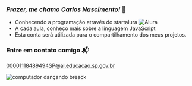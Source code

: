### *Prazer, me chamo Carlos Nascimento!* 🚀

- Conhecendo a programação através do startalura ![Alura](https://www.alura.com.br/?_gl=1*1snc2yc*_ga*MjI0MzIxODA5LjE3MTA5NjIxODM.*_ga_1EPWSW3PCS*MTcxNDY4NzAyOS4yMy4xLjE3MTQ2ODgzNjAuMC4wLjA.)
- A cada aula, conheço mais sobre a linguagem JavaScript
- Esta conta será utilizada para o compartilhamento dos meus projetos.

### Entre em contato comigo 📬
00001118489494SP@al.educacao.sp.gov.br

![computador dançando breack](https://media0.giphy.com/media/v1.Y2lkPTc5MGI3NjExY3FiMXh1dWUxcWJtdGZodXhia3FhZTEyb3ZyamM1aWVnZGRkMWJyaiZlcD12MV9pbnRlcm5hbF9naWZfYnlfaWQmY3Q9Zw/MT5UUV1d4CXE2A37Dg/giphy.gif)
